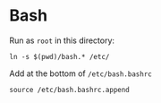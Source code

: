 # Bash

Run as `root` in this directory:

```
ln -s $(pwd)/bash.* /etc/
```

Add at the bottom of `/etc/bash.bashrc`

```
source /etc/bash.bashrc.append
```
